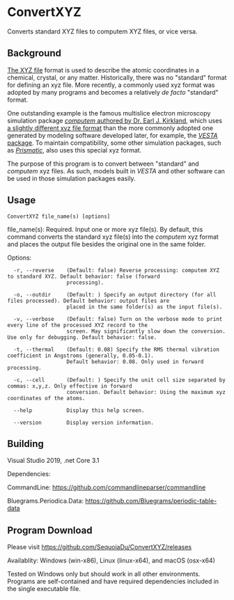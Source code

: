 # ConvertXYZ
 Converts standard XYZ files to computem XYZ files, or vice versa.

 ## Background
[The XYZ file](https://en.wikipedia.org/wiki/XYZ_file_format) format is used to describe the atomic coordinates in a chemical, crystal, or any matter. Historically, there was no "standard" format for defining an xyz file. More recently, a commonly used xyz format was adopted by many programs and becomes a relatively _de facto_ "standard" format.

One outstanding example is the famous multislice electron microscopy simulation package [_computem_ authored by Dr. Earl J. Kirkland](https://sourceforge.net/projects/computem/), which uses [a slightly different xyz file format](https://prism-em.com/tutorial-classic/#step3) than the more commonly adopted one generated by modeling software developed later, for example, the [_VESTA_ package](https://jp-minerals.org/vesta/en/). To maintain compatibility, some other simulation packages, such as [_Prismatic_](https://prism-em.com/), also uses this special xyz format.

The purpose of this program is to convert between "standard" and _computem_ xyz files. As such, models built in _VESTA_ and other software can be used in those simulation packages easily. 

## Usage
```
ConvertXYZ file_name(s) [options]
```

file_name(s): Required. Input one or more xyz file(s). By default, this command converts the standard xyz file(s) into the _computem_ xyz format and places the output file besides the original one in the same folder.

Options:
```
  -r, --reverse    (Default: false) Reverse processing: computem XYZ to standard XYZ. Default behavior: false (forward
                   processing).

  -o, --outdir     (Default: ) Specify an output directory (for all files processed). Default behavior: output files are
                   placed in the same folder(s) as the input file(s).

  -v, --verbose    (Default: false) Turn on the verbose mode to print every line of the processed XYZ record to the
                   screen. May significantly slow down the conversion. Use only for debugging. Default behavior: false.

  -t, --thermal    (Default: 0.08) Specify the RMS thermal vibration coefficient in Angstroms (generally, 0.05-0.1).
                   Default behavior: 0.08. Only used in forward processing.

  -c, --cell       (Default: ) Specify the unit cell size separated by commas: x,y,z. Only effective in forward
                   conversion. Default behavior: Using the maximum xyz coordinates of the atoms.

  --help           Display this help screen.

  --version        Display version information.
```
## Building
Visual Studio 2019, .net Core 3.1

Dependencies: 

CommandLine: https://github.com/commandlineparser/commandline

Bluegrams.Periodica.Data: https://github.com/Bluegrams/periodic-table-data

## Program Download
Please visit https://github.com/SequoiaDu/ConvertXYZ/releases

Availablity: Windows (win-x86), Linux (linux-x64), and macOS (osx-x64)

Tested on Windows only but should work in all other environments. Programs are self-contained and have required dependencies included in the single executable file.
